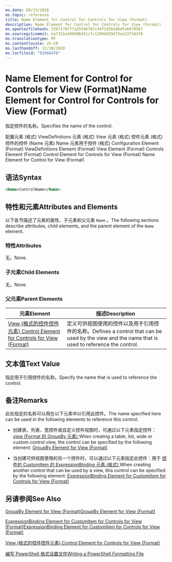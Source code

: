 ```yaml
---
ms.date: 09/13/2016
ms.topic: reference
title: Name Element for Control for Controls for View (Format)
description: Name Element for Control for Controls for View (Format)
ms.openlocfilehash: 52b7170777a35596767c34f2d58106dfa6479567
ms.sourcegitcommit: ba7315a496986451cfc1296b659d73ea2373d3f0
ms.translationtype: MT
ms.contentlocale: zh-CN
ms.lasthandoff: 12/10/2020
ms.locfileid: "92666478"
---
```

# <a name="name-element-for-control-for-controls-for-view-format"></a><span data-ttu-id="93e6e-103">Name Element for Control for Controls for View (Format)</span><span class="sxs-lookup"><span data-stu-id="93e6e-103">Name Element for Control for Controls for View (Format)</span></span>

<span data-ttu-id="93e6e-104">指定控件的名称。</span><span class="sxs-lookup"><span data-stu-id="93e6e-104">Specifies the name of the control.</span></span>

<span data-ttu-id="93e6e-105">配置元素 (格式) ViewDefinitions 元素 (格式) View 元素 (格式) 控件元素 (格式) 控件的控件 (Name 元素) Name 元素用于控件 (格式) </span><span class="sxs-lookup"><span data-stu-id="93e6e-105">Configuration Element (Format) ViewDefinitions Element (Format) View Element (Format) Controls Element (Format) Control Element for Controls for View (Format) Name Element for Control for View (Format)</span></span>

## <a name="syntax"></a><span data-ttu-id="93e6e-106">语法</span><span class="sxs-lookup"><span data-stu-id="93e6e-106">Syntax</span></span>

```xml
<Name>ControlName</Name>
```

## <a name="attributes-and-elements"></a><span data-ttu-id="93e6e-107">特性和元素</span><span class="sxs-lookup"><span data-stu-id="93e6e-107">Attributes and Elements</span></span>

<span data-ttu-id="93e6e-108">以下各节描述了元素的属性、子元素和父元素 `Name` 。</span><span class="sxs-lookup"><span data-stu-id="93e6e-108">The following sections describe attributes, child elements, and the parent element of the `Name` element.</span></span>

### <a name="attributes"></a><span data-ttu-id="93e6e-109">特性</span><span class="sxs-lookup"><span data-stu-id="93e6e-109">Attributes</span></span>

<span data-ttu-id="93e6e-110">无。</span><span class="sxs-lookup"><span data-stu-id="93e6e-110">None.</span></span>

### <a name="child-elements"></a><span data-ttu-id="93e6e-111">子元素</span><span class="sxs-lookup"><span data-stu-id="93e6e-111">Child Elements</span></span>

<span data-ttu-id="93e6e-112">无。</span><span class="sxs-lookup"><span data-stu-id="93e6e-112">None.</span></span>

### <a name="parent-elements"></a><span data-ttu-id="93e6e-113">父元素</span><span class="sxs-lookup"><span data-stu-id="93e6e-113">Parent Elements</span></span>

|<span data-ttu-id="93e6e-114">元素</span><span class="sxs-lookup"><span data-stu-id="93e6e-114">Element</span></span>|<span data-ttu-id="93e6e-115">描述</span><span class="sxs-lookup"><span data-stu-id="93e6e-115">Description</span></span>|
|-------------|-----------------|
|[<span data-ttu-id="93e6e-116">View (格式的控件控件元素) </span><span class="sxs-lookup"><span data-stu-id="93e6e-116">Control Element for Controls for View (Format)</span></span>](./control-element-for-controls-for-view-format.md)|<span data-ttu-id="93e6e-117">定义可供视图使用的控件以及用于引用控件的名称。</span><span class="sxs-lookup"><span data-stu-id="93e6e-117">Defines a control that can be used by the view and the name that is used to reference the control.</span></span>|

## <a name="text-value"></a><span data-ttu-id="93e6e-118">文本值</span><span class="sxs-lookup"><span data-stu-id="93e6e-118">Text Value</span></span>

<span data-ttu-id="93e6e-119">指定用于引用控件的名称。</span><span class="sxs-lookup"><span data-stu-id="93e6e-119">Specify the name that is used to reference the control.</span></span>

## <a name="remarks"></a><span data-ttu-id="93e6e-120">备注</span><span class="sxs-lookup"><span data-stu-id="93e6e-120">Remarks</span></span>

<span data-ttu-id="93e6e-121">此处指定的名称可以用在以下元素中以引用此控件。</span><span class="sxs-lookup"><span data-stu-id="93e6e-121">The name specified here can be used in the following elements to reference this control.</span></span>

- <span data-ttu-id="93e6e-122">创建表、列表、宽控件或自定义控件视图时，可通过以下元素指定控件： [view (Format 的 GroupBy 元素) ](./groupby-element-for-view-format.md)</span><span class="sxs-lookup"><span data-stu-id="93e6e-122">When creating a table, list, wide or custom control view, the control can be specified by the following element: [GroupBy Element for View (Format)](./groupby-element-for-view-format.md)</span></span>

- <span data-ttu-id="93e6e-123">当创建可供视图使用的另一个控件时，可以通过以下元素指定此控件：用于 [控件的 CustomItem 的 ExpressionBinding 元素 (格式) ](./expressionbinding-element-for-customitem-for-controls-for-view-format.md)</span><span class="sxs-lookup"><span data-stu-id="93e6e-123">When creating another control that can be used by a view, this control can be specified by the following element: [ExpressionBinding Element for CustomItem for Controls for View (Format)](./expressionbinding-element-for-customitem-for-controls-for-view-format.md)</span></span>

## <a name="see-also"></a><span data-ttu-id="93e6e-124">另请参阅</span><span class="sxs-lookup"><span data-stu-id="93e6e-124">See Also</span></span>

[<span data-ttu-id="93e6e-125">GroupBy Element for View (Format)</span><span class="sxs-lookup"><span data-stu-id="93e6e-125">GroupBy Element for View (Format)</span></span>](./groupby-element-for-view-format.md)

[<span data-ttu-id="93e6e-126">ExpressionBinding Element for CustomItem for Controls for View (Format)</span><span class="sxs-lookup"><span data-stu-id="93e6e-126">ExpressionBinding Element for CustomItem for Controls for View (Format)</span></span>](./expressionbinding-element-for-customitem-for-controls-for-view-format.md)

[<span data-ttu-id="93e6e-127">View (格式的控件控件元素) </span><span class="sxs-lookup"><span data-stu-id="93e6e-127">Control Element for Controls for View (Format)</span></span>](./control-element-for-controls-for-view-format.md)

[<span data-ttu-id="93e6e-128">编写 PowerShell 格式设置文件</span><span class="sxs-lookup"><span data-stu-id="93e6e-128">Writing a PowerShell Formatting File</span></span>](./writing-a-powershell-formatting-file.md)
